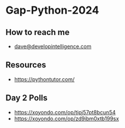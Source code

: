 # Gap-Python-2024

## How to reach me
* dave@developintelligence.com

## Resources
* https://pythontutor.com/

## Day 2 Polls
* https://xoyondo.com/op/tipj57pt8bcun54
* https://xoyondo.com/op/zd9ibm0xtb199sx
